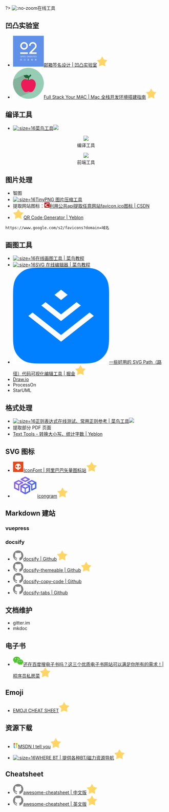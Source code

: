 ?> ![](https://notes.abelsu7.top/_media/hammer.svg ':no-zoom')在线工具

## 凹凸实验室

- [![](logo/aotu.png ':size=16')邮箱签名设计 | 凹凸实验室![](logo/star.svg)](https://sign.aotu.io/)
- [![](logo/fsmac.png ':size=16')Full Stack Your MAC | Mac 全栈开发环境搭建指南![](logo/star.svg)](https://mac.aotu.io/index.html)

## 编译工具

- [![](logo/cainiao.ico ':size=16')菜鸟工具![](https://notes.abelsu7.top/_media/star.svg)](https://c.runoob.com)

<p>
    <div style='text-align: center'>
        <img src='https://notes.abelsu7.top/develop/tools/compile-tools.png' width='600'></img>
    </div>
    <div style='text-align: center'>
        编译工具
    </div>
</p>

<p>
    <div style='text-align: center'>
        <img src='https://notes.abelsu7.top/develop/tools/fe-tools.png' width='600'></img>
    </div>
    <div style='text-align: center'>
        前端工具
    </div>
</p>

## 图片处理

- 智图
- [![](logo/tinypng.ico ':size=16')TinyPNG 图片压缩工具](https://tinypng.com)
- <img src='https://notes.abelsu7.top/_media/star.svg' alt data-no-zoom></img>提取网站图标：[![](logo/csdn.png ':size=16')利用公共api提取任意网站favicon.ico图标 | CSDN](https://blog.csdn.net/swanabin/article/details/46660433)
- [![](logo/star.svg)QR Code Generator | Yeblon](https://yeblon.com)

```
https://www.google.com/s2/favicons?domain=域名
```

## 画图工具

* [![](logo/cainiao.ico ':size=16')在线画图工具 | 菜鸟教程](https://c.runoob.com/more/shapefly-diagram/)
* [![](logo/cainiao.ico ':size=16')SVG 在线编辑器 | 菜鸟教程](https://c.runoob.com/more/svgeditor/)
* [![](logo/juejin.png ':size=16')一些好用的 SVG Path（路径）代码可视化编辑工具 | 掘金![](logo/star.svg)](https://juejin.im/entry/59b5e629f265da065f047ad6)
* [Draw.io](https://www.draw.io/)
* ProcessOn
* StarUML

## 格式处理

* [![](logo/cainiao.ico ':size=16')正则表达式在线测试、常用正则参考 | 菜鸟工具![](https://notes.abelsu7.top/_media/star.svg)](https://c.runoob.com/front-end/854)
* 提取部分 PDF 页面
* [Text Tools - 转换大小写、统计字数 | Yeblon](https://yeblon.com/convert-case/)

## SVG 图标

* [![](logo/iconfont.svg)IconFont | 阿里巴巴矢量图标站![](logo/star.svg)](http://iconfont.cn)
* [![](logo/icongram.png ':size=16')icongram![](logo/star.svg)](https://icongr.am)

## Markdown 建站

### vuepress

### docsify

- [![](logo/github.svg)docsify | Github![](logo/star.svg)](https://github.com/docsifyjs/docsify)
- [![](logo/github.svg)docsify-themeable | Github![](logo/star.svg)](https://github.com/jhildenbiddle/docsify-themeable)
- [![](logo/github.svg)docsify-copy-code | Github](https://github.com/jperasmus/docsify-copy-code)
- [![](logo/github.svg)docsify-tabs | Github](https://github.com/jhildenbiddle/docsify-tabs)

## 文档维护

* gitter.im
* mkdoc

## 电子书

* [![](logo/wechat.svg)还在百度搜电子书吗？这三个优质电子书网站可以满足你所有的需求！| 程序员私房菜![](logo/star.svg)](https://mp.weixin.qq.com/s/Gz2IReqYu6CXnBRGrJicLg)

## Emoji

- [EMOJI CHEAT SHEET![](logo/star.svg)](https://www.webpagefx.com/tools/emoji-cheat-sheet/)

## 资源下载

- [![](logo/itellyou.png ':size=16')MSDN I tell you![](logo/star.svg)](http://msdn.itellyou.cn)
- [![](logo/wherebt.ico ':size=16')WHERE BT | 提供各种BT/磁力资源导航![](logo/star.svg)](http://wherebt.com)

## Cheatsheet

- [![](logo/github.svg)awesome-cheatsheet | 中文版![](logo/star.svg)](https://github.com/skywind3000/awesome-cheatsheets)
- [![](logo/github.svg)awesome-cheatsheet | 英文版![](logo/star.svg)](https://github.com/LeCoupa/awesome-cheatsheets)
